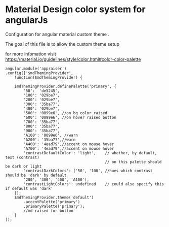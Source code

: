 #  Material Design color system for angularJs

Configuration for angular material custom theme .

The goal of this file is to allow the custom theme setup

for more infomation visit
https://material.io/guidelines/style/color.html#color-color-palette

```
angular.module('appraiser')
.config(['$mdThemingProvider', 
	function($mdThemingProvider) {

	$mdThemingProvider.definePalette('primary', {
	    '50':  'de5245',
	    '100': '029be7',
	    '200': '029be7',
	    '300': '35ba77',
	    '400': '029be7',
	    '500': '0099e6', //on bg color raised
	    '600': '0099e6', //on hover raised button 
	    '700': '35ba77',
	    '800': '35ba77',
	    '900': '35ba77',
	    'A100': '0099e6', //warn
	    'A200': '35ba77',//warn
	    'A400': '4ead79',//accent on mouse hover 
	    'A700': '4ead79',//accent on mouse hover 
	    'contrastDefaultColor': 'light',    // whether, by default, text (contrast)
	                                        // on this palette should be dark or light
	    'contrastDarkColors': ['50', '100', //hues which contrast should be 'dark' by default
	    '200', '300', '400', 'A100'],
	    'contrastLightColors': undefined    // could also specify this if default was 'dark'
	});
	$mdThemingProvider.theme('default')
	    .accentPalette('primary')
	    .primaryPalette('primary');
	    //md-raised for button 
	}
]);
```
